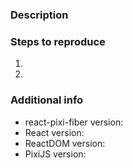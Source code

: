 ### Description



### Steps to reproduce

1.
2.

### Additional info

- react-pixi-fiber version: 
- React version:
- ReactDOM version:
- PixiJS version:
